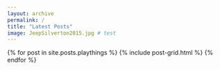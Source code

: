 ```yaml
---
layout: archive
permalink: /
title: "Latest Posts"
image: JeepSilverton2015.jpg # test
---
```


<div class="tiles">
{% for post in site.posts.playthings %}
	{% include post-grid.html %}
{% endfor %}
</div><!-- /.tiles -->
